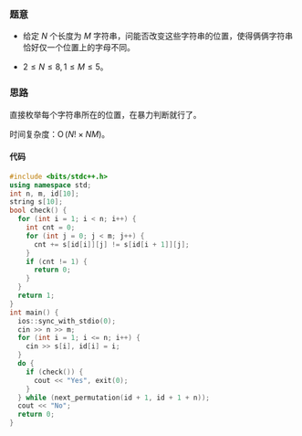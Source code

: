 ### 题意
- 给定 $N$ 个长度为 $M$ 字符串，问能否改变这些字符串的位置，使得俩俩字符串恰好仅一个位置上的字母不同。

- $2 \le N \le 8,1 \le M \le 5$。

### 思路
直接枚举每个字符串所在的位置，在暴力判断就行了。

时间复杂度：$\operatorname{O}(N!\times NM)$。

#### 代码
```cpp
#include <bits/stdc++.h>
using namespace std;
int n, m, id[10];
string s[10];
bool check() {
  for (int i = 1; i < n; i++) {
    int cnt = 0;
    for (int j = 0; j < m; j++) {
      cnt += s[id[i]][j] != s[id[i + 1]][j];
    }
    if (cnt != 1) {
      return 0;
    }
  }
  return 1;
}
int main() {
  ios::sync_with_stdio(0);
  cin >> n >> m;
  for (int i = 1; i <= n; i++) {
    cin >> s[i], id[i] = i;
  }
  do {
    if (check()) {
      cout << "Yes", exit(0);
    }
  } while (next_permutation(id + 1, id + 1 + n));
  cout << "No";
  return 0;
}

```
